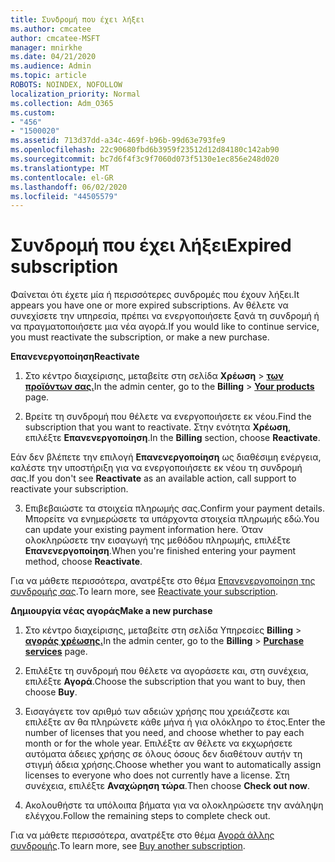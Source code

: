 ```yaml
---
title: Συνδρομή που έχει λήξει
ms.author: cmcatee
author: cmcatee-MSFT
manager: mnirkhe
ms.date: 04/21/2020
ms.audience: Admin
ms.topic: article
ROBOTS: NOINDEX, NOFOLLOW
localization_priority: Normal
ms.collection: Adm_O365
ms.custom:
- "456"
- "1500020"
ms.assetid: 713d37dd-a34c-469f-b96b-99d63e793fe9
ms.openlocfilehash: 22c90680fbd6b3959f23512d12d84180c142ab90
ms.sourcegitcommit: bc7d6f4f3c9f7060d073f5130e1ec856e248d020
ms.translationtype: MT
ms.contentlocale: el-GR
ms.lasthandoff: 06/02/2020
ms.locfileid: "44505579"
---
```

# <a name="expired-subscription"></a><span data-ttu-id="874c3-102">Συνδρομή που έχει λήξει</span><span class="sxs-lookup"><span data-stu-id="874c3-102">Expired subscription</span></span>

<span data-ttu-id="874c3-103">Φαίνεται ότι έχετε μία ή περισσότερες συνδρομές που έχουν λήξει.</span><span class="sxs-lookup"><span data-stu-id="874c3-103">It appears you have one or more expired subscriptions.</span></span> <span data-ttu-id="874c3-104">Αν θέλετε να συνεχίσετε την υπηρεσία, πρέπει να ενεργοποιήσετε ξανά τη συνδρομή ή να πραγματοποιήσετε μια νέα αγορά.</span><span class="sxs-lookup"><span data-stu-id="874c3-104">If you would like to continue service, you must reactivate the subscription, or make a new purchase.</span></span>
  
<span data-ttu-id="874c3-105">**Επανενεργοποίηση**</span><span class="sxs-lookup"><span data-stu-id="874c3-105">**Reactivate**</span></span>
  
1. <span data-ttu-id="874c3-106">Στο κέντρο διαχείρισης, μεταβείτε στη σελίδα **Χρέωση** \> **[των προϊόντων σας.](https://go.microsoft.com/fwlink/p/?linkid=842054)**</span><span class="sxs-lookup"><span data-stu-id="874c3-106">In the admin center, go to the **Billing** \> **[Your products](https://go.microsoft.com/fwlink/p/?linkid=842054)** page.</span></span>

2. <span data-ttu-id="874c3-107">Βρείτε τη συνδρομή που θέλετε να ενεργοποιήσετε εκ νέου.</span><span class="sxs-lookup"><span data-stu-id="874c3-107">Find the subscription that you want to reactivate.</span></span> <span data-ttu-id="874c3-108">Στην ενότητα **Χρέωση**, επιλέξτε **Επανενεργοποίηση**.</span><span class="sxs-lookup"><span data-stu-id="874c3-108">In the **Billing** section, choose **Reactivate**.</span></span>

<span data-ttu-id="874c3-109">Εάν δεν βλέπετε την επιλογή **Επανενεργοποίηση** ως διαθέσιμη ενέργεια, καλέστε την υποστήριξη για να ενεργοποιήσετε εκ νέου τη συνδρομή σας.</span><span class="sxs-lookup"><span data-stu-id="874c3-109">If you don't see **Reactivate** as an available action, call support to reactivate your subscription.</span></span>

3. <span data-ttu-id="874c3-110">Επιβεβαιώστε τα στοιχεία πληρωμής σας.</span><span class="sxs-lookup"><span data-stu-id="874c3-110">Confirm your payment details.</span></span> <span data-ttu-id="874c3-111">Μπορείτε να ενημερώσετε τα υπάρχοντα στοιχεία πληρωμής εδώ.</span><span class="sxs-lookup"><span data-stu-id="874c3-111">You can update your existing payment information here.</span></span> <span data-ttu-id="874c3-112">Όταν ολοκληρώσετε την εισαγωγή της μεθόδου πληρωμής, επιλέξτε **Επανενεργοποίηση**.</span><span class="sxs-lookup"><span data-stu-id="874c3-112">When you're finished entering your payment method, choose **Reactivate**.</span></span>

<span data-ttu-id="874c3-113">Για να μάθετε περισσότερα, ανατρέξτε στο θέμα [Επανενεργοποίηση της συνδρομής σας](https://docs.microsoft.com/microsoft-365/commerce/subscriptions/reactivate-your-subscription).</span><span class="sxs-lookup"><span data-stu-id="874c3-113">To learn more, see [Reactivate your subscription](https://docs.microsoft.com/microsoft-365/commerce/subscriptions/reactivate-your-subscription).</span></span>

<span data-ttu-id="874c3-114">**Δημιουργία νέας αγοράς**</span><span class="sxs-lookup"><span data-stu-id="874c3-114">**Make a new purchase**</span></span>
  
1. <span data-ttu-id="874c3-115">Στο κέντρο διαχείρισης, μεταβείτε στη σελίδα Υπηρεσίες **Billing** \> **[αγοράς χρέωσης.](https://go.microsoft.com/fwlink/p/?linkid=868433)**</span><span class="sxs-lookup"><span data-stu-id="874c3-115">In the admin center, go to the **Billing** \> **[Purchase services](https://go.microsoft.com/fwlink/p/?linkid=868433)** page.</span></span>

2. <span data-ttu-id="874c3-116">Επιλέξτε τη συνδρομή που θέλετε να αγοράσετε και, στη συνέχεια, επιλέξτε **Αγορά**.</span><span class="sxs-lookup"><span data-stu-id="874c3-116">Choose the subscription that you want to buy, then choose **Buy**.</span></span>

3. <span data-ttu-id="874c3-117">Εισαγάγετε τον αριθμό των αδειών χρήσης που χρειάζεστε και επιλέξτε αν θα πληρώνετε κάθε μήνα ή για ολόκληρο το έτος.</span><span class="sxs-lookup"><span data-stu-id="874c3-117">Enter the number of licenses that you need, and choose whether to pay each month or for the whole year.</span></span> <span data-ttu-id="874c3-118">Επιλέξτε αν θέλετε να εκχωρήσετε αυτόματα άδειες χρήσης σε όλους όσους δεν διαθέτουν αυτήν τη στιγμή άδεια χρήσης.</span><span class="sxs-lookup"><span data-stu-id="874c3-118">Choose whether you want to automatically assign licenses to everyone who does not currently have a license.</span></span> <span data-ttu-id="874c3-119">Στη συνέχεια, επιλέξτε **Αναχώρηση τώρα**.</span><span class="sxs-lookup"><span data-stu-id="874c3-119">Then choose **Check out now**.</span></span>

4. <span data-ttu-id="874c3-120">Ακολουθήστε τα υπόλοιπα βήματα για να ολοκληρώσετε την ανάληψη ελέγχου.</span><span class="sxs-lookup"><span data-stu-id="874c3-120">Follow the remaining steps to complete check out.</span></span>

<span data-ttu-id="874c3-121">Για να μάθετε περισσότερα, ανατρέξτε στο θέμα [Αγορά άλλης συνδρομής](https://docs.microsoft.com/microsoft-365/commerce/buy-another-subscription).</span><span class="sxs-lookup"><span data-stu-id="874c3-121">To learn more, see [Buy another subscription](https://docs.microsoft.com/microsoft-365/commerce/buy-another-subscription).</span></span>